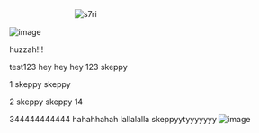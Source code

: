 

ㅤㅤㅤㅤㅤㅤㅤㅤㅤ<img src="https://komarev.com/ghpvc/?username=s7ri&label=swags&color=4d4d4d&style=flat" alt="s7ri" />

![image](https://github.com/user-attachments/assets/5c181272-be40-428d-92fb-4cf793ca459e)

huzzah!!! 

test123 hey hey hey 123 skeppy

1 skeppy skeppy

2 skeppy skeppy 14

344444444444 hahahhahah lallalalla skeppyytyyyyyyy ![image](https://github.com/user-attachments/assets/6346d2ac-ae70-4ad6-be28-b75d8cb653cb)








<!--
**s7ri/s7ri** is a ✨ _special_ ✨ repository because its `README.md` (this file) appears on your GitHub profile.

Here are some ideas to get you started:

- 🔭 I’m currently working on ...
- 🌱 I’m currently learning ...
- 👯 I’m looking to collaborate on ...
- 🤔 I’m looking for help with ...
- 💬 Ask me about ...
- 📫 How to reach me: ...
- 😄 Pronouns: ...
- ⚡ Fun fact: ...
-->
